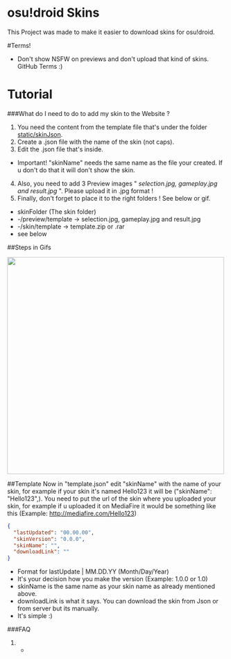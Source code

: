 # osu!droid Skins
 This Project was made to make it easier to download skins for osu!droid.

#Terms!
 - Don't show NSFW on previews and don't upload that kind of skins. GitHub Terms :)

# Tutorial 
 ###What do I need to do to add my skin to the Website ?
 1. You need the content from the template file that's under the folder [static/skinJson](https://github.com/osudroid).
 2. Create a .json file with the name of the skin (not caps). 
 3. Edit the .json file that's inside.
 - Important! "skinName" needs the same name as the file your created. If u don't do that it will don't show the skin.
 4. Also, you need to add 3 Preview images " *selection.jpg, gameplay.jpg and result.jpg* ". Please upload it in .jpg format !
 5. Finally, don't forget to place it to the right folders ! See below or gif. 
 - skinFolder (The skin folder)
 - -/preview/template -> selection.jpg, gameplay.jpg and result.jpg
 - -/skin/template -> template.zip or .rar
 - see below

##Steps in Gifs

<img src="https://skins.osudroid.moe/d/preview.gif" width="500px;" alt=""/><br />

##Template
Now in "template.json" edit "skinName" with the name of your skin, for example if your skin it's named Hello123 it will be ("skinName": "Hello123",).
You need to put the url of the skin where you uploaded your skin, for example if u uploaded it on MediaFire it would be something like this (Example: http://mediafire.com/Hello123)
```json
{
  "lastUpdated": "00.00.00", 
  "skinVersion": "0.0.0",
  "skinName": "",
  "downloadLink": ""
}
```
  - Format for lastUpdate | MM.DD.YY (Month/Day/Year)
  - It's your decision how you make the version (Example: 1.0.0 or 1.0)
  - skinName is the same name as your skin name as already mentioned above.
  - downloadLink is what it says. You can download the skin from Json or from server but its manually.
  - It's simple :)

###FAQ
1. -